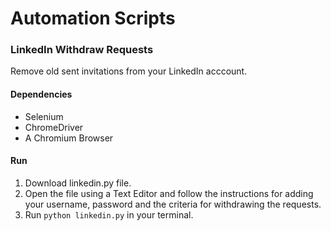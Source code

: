 # Automation Scripts

### LinkedIn Withdraw Requests
Remove old sent invitations from your LinkedIn acccount.


#### Dependencies
- Selenium
- ChromeDriver
- A Chromium Browser


#### Run
1. Download linkedin.py file.
2. Open the file using a Text Editor and follow the instructions for adding your username, password and the criteria for withdrawing the requests.
3. Run `python linkedin.py` in your terminal. 
